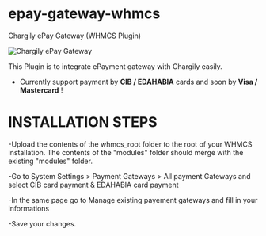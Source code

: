 # epay-gateway-whmcs
Chargily ePay Gateway (WHMCS Plugin)

![Chargily ePay Gateway](https://raw.githubusercontent.com/Chargily/epay-gateway-php/main/assets/banner-1544x500.png "Chargily ePay Gateway")

This Plugin is to integrate ePayment gateway with Chargily easily.
- Currently support payment by **CIB / EDAHABIA** cards and soon by **Visa / Mastercard** !

# INSTALLATION STEPS
-Upload the contents of the whmcs_root folder to the root of your WHMCS installation. The contents of the "modules" folder should merge with the existing "modules" folder.

-Go to System Settings > Payment Gateways > All payment Gateways and select CIB card payment & EDAHABIA card payment

-In the same page go to Manage existing payement gateways and fill in your informations

-Save your changes.
